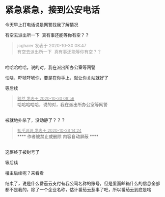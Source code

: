 # 紧急紧急，接到公安电话


今天早上打电话说是网警找我了解情况

有空去派出所一下&nbsp;&nbsp;真有事还能等你有空？？<img src="static/image/smiley/default/lol.gif" smilieid="12" border="0" alt="" />

<div class="quote"><blockquote><font color="#999999">jcghaier 发表于 2020-10-30 08:47</font><br />
<font color="#999999">有空去派出所一下&nbsp;&nbsp;真有事还能等你有空？？</font></blockquote></div><br />
哈哈哈哈哈，说的对，我在派出所办公室等网警

怕啥，吓唬吓唬你，要是在你手上，就让你关站就好了

等后续<img src="static/image/smiley/default/lol.gif" smilieid="12" border="0" alt="" />

<div class="quote"><blockquote><font size="2"><a href="https://www.hostloc.com/forum.php?mod=redirect&amp;goto=findpost&amp;pid=9373445&amp;ptid=759390" target="_blank"><font color="#999999">黯然 发表于 2020-10-30 08:56</font></a></font><br />
哈哈哈哈哈，说的对，我在派出所办公室等网警</blockquote></div><br />
被就地扑杀了，没动静了？？？<img src="static/image/smiley/yct/003.gif" smilieid="50" border="0" alt="" />

<div class="quote"><blockquote><font size="2"><a href="https://www.hostloc.com/forum.php?mod=redirect&amp;goto=findpost&amp;pid=9363943&amp;ptid=759390" target="_blank"><font color="#999999">知乎源源 发表于 2020-10-28 14:24</font></a></font><br />
**** 作者被禁止或删除 内容自动屏蔽 ****</blockquote></div><br />
这厮终于被封号了

等后续

楼主后续呢？来看看<img src="static/image/smiley/default/lol.gif" smilieid="12" border="0" alt="" />

结束了，说是什么番茄云支付有我公司名称的账号，但是里面邮箱什么的信息全部都不是我的，除了一个企业名称，估计番茄云惹事了吧，所以番茄云到底是啥

